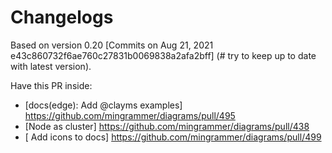 # Changelogs

 Based on version 0.20  [Commits on Aug 21, 2021 e43c860732f6ae760c27831b0069838a2afa2bff] (# try to keep up to date with latest version).

 Have this PR inside:

- [docs(edge): Add @clayms examples] https://github.com/mingrammer/diagrams/pull/495
- [Node as cluster] https://github.com/mingrammer/diagrams/pull/438
- [ Add icons to docs] https://github.com/mingrammer/diagrams/pull/499
